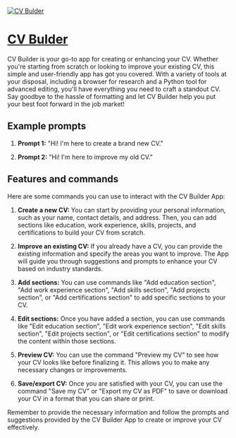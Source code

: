 [![CV Bulder](https://files.oaiusercontent.com/file-TsDkwSNic0ARRlSKXD5Sq2yI?se=2123-10-18T14%3A27%3A56Z&sp=r&sv=2021-08-06&sr=b&rscc=max-age%3D31536000%2C%20immutable&rscd=attachment%3B%20filename%3D9a70537a-3ef4-4323-bac5-e36383ebfe67.png&sig=/ZUiDK3%2BRUs8QRlV7PmM1OntmZPCgBu41NsV/MR9UHA%3D)](https://chat.openai.com/g/g-syyQqTgUG-cv-bulder)

# [CV Bulder](https://chat.openai.com/g/g-syyQqTgUG-cv-bulder)

CV Builder is your go-to app for creating or enhancing your CV. Whether you're starting from scratch or looking to improve your existing CV, this simple and user-friendly app has got you covered. With a variety of tools at your disposal, including a browser for research and a Python tool for advanced editing, you'll have everything you need to craft a standout CV. Say goodbye to the hassle of formatting and let CV Builder help you put your best foot forward in the job market!

## Example prompts

1. **Prompt 1:** "Hi! I'm here to create a brand new CV."

2. **Prompt 2:** "Hi! I'm here to improve my old CV."


## Features and commands

Here are some commands you can use to interact with the CV Builder App:

1. **Create a new CV:** You can start by providing your personal information, such as your name, contact details, and address. Then, you can add sections like education, work experience, skills, projects, and certifications to build your CV from scratch.

2. **Improve an existing CV:** If you already have a CV, you can provide the existing information and specify the areas you want to improve. The App will guide you through suggestions and prompts to enhance your CV based on industry standards.

3. **Add sections:** You can use commands like "Add education section", "Add work experience section", "Add skills section", "Add projects section", or "Add certifications section" to add specific sections to your CV.

4. **Edit sections:** Once you have added a section, you can use commands like "Edit education section", "Edit work experience section", "Edit skills section", "Edit projects section", or "Edit certifications section" to modify the content within those sections.

5. **Preview CV:** You can use the command "Preview my CV" to see how your CV looks like before finalizing it. This allows you to make any necessary changes or improvements.

6. **Save/export CV:** Once you are satisfied with your CV, you can use the command "Save my CV" or "Export my CV as PDF" to save or download your CV in a format that you can share or print.


Remember to provide the necessary information and follow the prompts and suggestions provided by the CV Builder App to create or improve your CV effectively.
